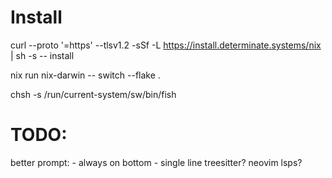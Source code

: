 # Install
curl --proto '=https' --tlsv1.2 -sSf -L https://install.determinate.systems/nix | sh -s -- install

nix run nix-darwin -- switch --flake .

chsh -s /run/current-system/sw/bin/fish

# TODO:
better prompt:
    - always on bottom
    - single line
treesitter?
neovim lsps?
